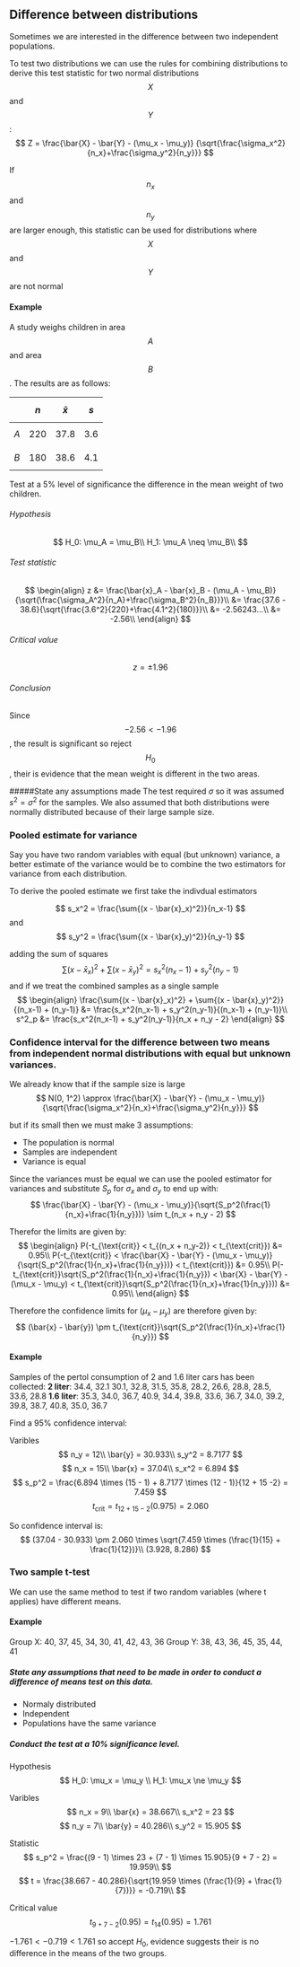 ## Difference between distributions
Sometimes we are interested in the difference between two independent populations.

To test two distributions we can use the rules for combining distributions to derive this test statistic for two normal distributions $$X$$ and $$Y$$:
$$
Z = \frac{\bar{X} - \bar{Y} - (\mu_x - \mu_y)}
{\sqrt{\frac{\sigma_x^2}{n_x}+\frac{\sigma_y^2}{n_y}}}
$$

If $$n_x$$ and $$n_y$$ are larger enough, this statistic can be used for distributions where $$X$$ and $$Y$$ are not normal

#### Example
A study weighs children in area $$A$$ and area $$B$$. The results are as follows:

| | $$n$$ | $$\bar{x}$$ | $$s$$ |
| --- | --- | --- | --- |
| $$A$$ | 220 | 37.8 | 3.6 |
| $$B$$ | 180 | 38.6 | 4.1 |

Test at a 5% level of significance the difference in the mean weight of two children.	

###### Hypothesis
$$
H_0: \mu_A = \mu_B\\
H_1: \mu_A \neq \mu_B\\
$$

###### Test statistic
$$
\begin{align}
z &= \frac{\bar{x}_A - \bar{x}_B - (\mu_A - \mu_B)}{\sqrt{\frac{\sigma_A^2}{n_A}+\frac{\sigma_B^2}{n_B}}}\\
  &= \frac{37.6 - 38.6}{\sqrt{\frac{3.6^2}{220}+\frac{4.1^2}{180}}}\\
  &= -2.56243...\\
  &= -2.56\\
\end{align}
$$

###### Critical value
$$z = \pm1.96$$


###### Conclusion
Since $$-2.56 < -1.96$$, the result is significant so reject $$H_0$$, their is evidence that the mean weight is different in the two areas.

#####State any assumptions made
The test required $\sigma$ so it was assumed $s^2 = \sigma^2$ for the samples. We also assumed that both distributions were normally distributed because of their large sample size. 

### Pooled estimate for variance
Say you have two random variables with equal (but unknown) variance, a better estimate of the variance would be to combine the two estimators for variance from each distribution.

To derive the pooled estimate we first take the indivdual estimators

$$
s_x^2 = \frac{\sum{(x - \bar{x}_x)^2}}{n_x-1}
$$
and
$$
s_y^2 = \frac{\sum{(x - \bar{x}_y)^2}}{n_y-1}
$$

adding the sum of squares
$$
\sum{(x - \bar{x}_x)^2} + \sum{(x - \bar{x}_y)^2} = s_x^2(n_x-1) + s_y^2(n_y-1)
$$
and if we treat the combined samples as a single sample
$$
\begin{align}
\frac{\sum{(x - \bar{x}_x)^2} + \sum{(x - \bar{x}_y)^2}}{(n_x-1) + (n_y-1)} &= \frac{s_x^2(n_x-1) + s_y^2(n_y-1)}{(n_x-1) + (n_y-1)}\\
s^2_p &= \frac{s_x^2(n_x-1) + s_y^2(n_y-1)}{n_x + n_y - 2}
\end{align}
$$

### Confidence interval for the difference between two means from independent normal distributions with equal but unknown variances.
We already know that if the sample size is large
$$
N(0, 1^2) \approx \frac{\bar{X} - \bar{Y} - (\mu_x - \mu_y)}
{\sqrt{\frac{\sigma_x^2}{n_x}+\frac{\sigma_y^2}{n_y}}}
$$

but if its small then we must make 3 assumptions:

- The population is normal
- Samples are independent
- Variance is equal

Since the variances must be equal we can use the pooled estimator for variances and substitute $S_p$ for $\sigma_x$ and $\sigma_y$ to end up with:
$$
\frac{\bar{X} - \bar{Y} - (\mu_x - \mu_y)}{\sqrt{S_p^2(\frac{1}{n_x}+\frac{1}{n_y}})} \sim t_(n_x + n_y - 2)
$$

Therefor the limits are given by:
$$
\begin{align}
P(-t_{\text{crit}} < t_{(n_x + n_y-2)} < t_{\text{crit}}) &= 0.95\\
P(-t_{\text{crit}} < \frac{\bar{X} - \bar{Y} - (\mu_x - \mu_y)}{\sqrt{S_p^2(\frac{1}{n_x}+\frac{1}{n_y}})} < t_{\text{crit}}) &= 0.95\\
P(-t_{\text{crit}}\sqrt{S_p^2(\frac{1}{n_x}+\frac{1}{n_y}}) < \bar{X} - \bar{Y} - (\mu_x - \mu_y) < t_{\text{crit}}\sqrt{S_p^2(\frac{1}{n_x}+\frac{1}{n_y}})) &= 0.95\\
\end{align}
$$

Therefore the confidence limits for $(\mu_x - \mu_y)$ are therefore given by:
$$
(\bar{x} - \bar{y}) \pm t_{\text{crit}}\sqrt{S_p^2(\frac{1}{n_x}+\frac{1}{n_y}})
$$


#### Example
Samples of the pertol consumption of 2 and 1.6 liter cars has been collected:
**2 liter**: 34.4, 32.1 30.1, 32.8, 31.5, 35.8, 28.2, 26.6, 28.8, 28.5, 33.6, 28.8
**1.6 liter**: 35.3, 34.0, 36.7, 40.9, 34.4, 39.8, 33.6, 36.7, 34.0, 39.2, 39.8, 38.7, 40.8, 35.0, 36.7

Find a 95% confidence interval: 

 Varibles 
 $$
 n_y = 12\\
 \bar{y} = 30.933\\
 s_y^2 = 8.7177
 $$
$$
 n_x = 15\\
 \bar{x} = 37.04\\
 s_x^2 = 6.894
 $$
$$
s_p^2 = \frac{6.894 \times (15 - 1) + 8.7177 \times (12 - 1)}{12 + 15 -2} = 7.459
$$
$$
t_{\text{crit}} = t_{12 + 15 -2}(0.975) = 2.060
$$

So confidence interval is:
$$
(37.04 - 30.933) \pm 2.060 \times \sqrt{7.459 \times (\frac{1}{15} + \frac{1}{12})}\\
(3.928, 8.286)
$$

### Two sample t-test
We can use the same method to test if two random variables (where t applies) have different means. 

#### Example
Group X: 40, 37, 45, 34, 30, 41, 42, 43, 36
Group Y: 38, 43, 36, 45, 35, 44, 41

##### State any assumptions that need to be made in order to conduct a difference of means test on this data.
- Normaly distributed
- Independent
- Populations have the same variance

##### Conduct the test at a 10% significance level.
Hypothesis
$$
H_0: \mu_x = \mu_y \\
H_1: \mu_x \ne \mu_y
$$

Varibles
$$
n_x = 9\\
\bar{x} = 38.667\\
s_x^2 = 23 
$$
$$
n_y = 7\\
\bar{y} = 40.286\\
s_y^2 = 15.905 
$$

Statistic
$$
s_p^2 = \frac{(9 - 1) \times 23 + (7 - 1) \times 15.905}{9 + 7 - 2} = 19.959\\
$$
$$
t = \frac{38.667 - 40.286}{\sqrt{19.959 \times (\frac{1}{9} + \frac{1}{7})}} = -0.719\\
$$

Critical value
$$
t_{9 + 7 - 2}(0.95) = t_{14}(0.95) = 1.761
$$

$-1.761 < -0.719 < 1.761$ so accept $H_0$, evidence suggests their is no difference in the means of the two groups.